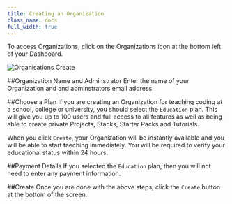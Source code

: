 ```yaml
---
title: Creating an Organization
class_name: docs
full_width: true
---
```


To access Organizations, click on the Organizations icon at the bottom left of your Dashboard.

![Organisations Create](/img/docs/organisations_create.png)

##Organization Name and Adminstrator
Enter the name of your Organization and and adminstrators email address.

##Choose a Plan
If you are creating an Organization for teaching coding at a school, college or university, you should select the `Education` plan. This will give you up to 100 users and full access to all features as well as being able to create private Projects, Stacks, Starter Packs and Tutorials.

When you click `Create`, your Organization will be instantly available and you will be able to start taeching immediately. You will be required to verify your educational status within 24 hours.

##Payment Details
If you selected the `Education` plan, then you will not need to enter any payment information.

##Create
Once you are done with the above steps, click the `Create` button at the bottom of the screen.



